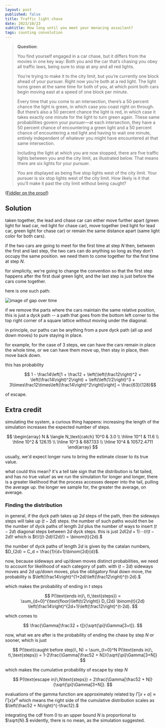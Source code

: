 ```yaml
---
layout: post
published: false
title: Traffic light chase
date: 2023/10/23
subtitle: How long until you meet your menacing assailant?
tags: counting convolution
---
```


>**Question**:
>
>You find yourself engaged in a car chase, but it differs from the movies in one key way: Both you and the car that’s chasing you obey all traffic laws, being sure to stop at any and all red lights.
>
>You’re trying to make it to the city limit, but you’re currently one block ahead of your pursuer. Right now you’re both at a red light. The light turns green at the same time for both of you, at which point both cars begin moving east at a speed of one block per minute.
>
>Every time that you come to an intersection, there’s a 50 percent chance the light is green, in which case you coast right on through. But there’s also a 50 percent chance the light is red, in which case it takes exactly one minute for the light to turn green again. These same probabilities govern your pursuer—at each intersection, they have a 50 percent chance of encountering a green light and a 50 percent chance of encountering a red light and having to wait one minute, entirely independent of whatever you might have encountered at that same intersection.
>
>Including the light at which you are now stopped, there are five traffic lights between you and the city limit, as illustrated below. That means there are six lights for your pursuer.
>
>You are displayed as being five stop lights west of the city limit. Your pursuer is six stop lights west of the city limit.
>How likely is it that you’ll make it past the city limit without being caught?

<!--more-->

([Fiddler on the proof](https://thefiddler.substack.com/p/can-you-ride-out-the-slow-car-chase))

## Solution

taken together, the lead and chase car can either move further apart (green light for lead car, red light for chase car), move together (red light for lead car, green light for chase car) or remain the same distance apart (same light color for both cars).

if the two cars are going to meet for the first time at step $N$ then, between the first and last step, the two cars can do anything so long as they don't occupy the same position. we need them to come together for the first time at step $N.$

for simplicity, we're going to change the convention so that the first step happens after the first dual green light, and the last step is just before the cars come together.

here is one such path:

![image of gap over time]()

if we remove the parts where the cars maintain the same relative position, this is just a dyck path -- a path that goes from the bottom left corner to the top right corner of a square lattice without moving under the diagonal. 

in principle, our paths can be anything from a pure dyck path (all up and down moves) to pure staying in place. 

for example, for the case of 3 steps, we can have the cars remain in place the whole time, or we can have them move up, then stay in place, then move back down. 

this has probability 

$$ 1 - \frac14\left[1 + \frac12 + \left(\left(\frac12\right)^2 + \left(\frac14\right)^2\right) + \left(\left(1/2\right)^3 + 3\times\frac12\times\left(\frac14\right)^2\right)\right] = \frac{63}{128}$$

of escape.

## Extra credit

simulating the system, a curious thing happens: increasing the length of the simulation increases the expected number of steps. 

$$
\begin{array}
  N & \langle N_\text{catch}
  10^0 & 3.0 \\ \hline
  10^1 & 11.6 \\ \hline
  10^2 & 126.15 \\ \hline
  10^3 & 687.133 \\ \hline
  10^4 & 10572.4711
\end{array}
$$

usually, we'd expect longer runs to bring the estimate closer to its true value. 

what could this mean? it's a tell tale sign that the distribution is fat tailed, and has no true value! as we run the simulation for longer and longer, there is a greater likelihood that the process accesses deeper into the tail, pulling the average up. the longer we sample for, the greater the average, on average.

### Finding the distribution

in general, if the dyck path takes up $2d$ steps of the path, then the sideways steps will take up $(t - 2d)$ steps. the number of such paths would then be the number of dyck paths of length $2d$ plus the number of ways to insert $(t-2d)$ diagonal steps between $2d$ dyck steps. this is just $2d(2d+1)\cdots t/(t-2d)!$ which is $t!/((t-2d)!(2d)!) = \binom{t}{2d}.$

the number of dyck paths of length $2d$ is given by the catalan numbers, $D_{2d} = C_d = \frac{1}{d+1}\binom{2d}{d}$.

now, because sideways and up/down moves distinct probabilities, we need to account for likelihood of each category of path. with $(t-2d)$ sideways moves and $2d$ up/down moves, plus the obligatory final down move, the probability is $\left(\frac14\right)^{1+2d}\left(\frac12\right)^{t-2d}.$

which makes the probability of ending in $t$ steps 

$$ P(\text{ends in}\, t\,\text{steps}) = \sum_{d=0}^{\text{floor}\left(t/2\right)} D_{2d} \binom{t}{2d} \left(\frac14\right)^{2d+1}\left(\frac12\right)^{t-2d}. $$

which comes to 

$$ \frac{\Gamma[\frac32 + t]}{\sqrt{\pi}\Gamma[3+t]}. $$

now, what we are after is the probability of ending the chase by step $N$ or sooner, which is just

$$ P(\text{caught before step}\, N) = \sum_{t=0}^N P(\text{ends in}\, t\,\text{steps}) = 1-2\frac{\Gamma[\frac52 + N]}{\sqrt{\pi}\Gamma[3+N]} $$

which makes the cumulative probability of escape by step $N$

$$ P(\text{escape in}\,N\text{steps}) = 2\frac{\Gamma[\frac52 + N]}{\sqrt{\pi}\Gamma[3+N]}. $$

evaluations of the gamma function are approximately related by $\Gamma[x + a] \approx \Gamma[x]x^a$ which means the right side of the cumulative distribution scales as $\left(\frac52 + N\right)^{-\frac12}.$ 

integrating the $\text{cdf}$ from $0$ to an upper bound $N$ is proportional to $\sqrt{N}.$ evidently, there is no mean, as the simulation suggested.

<br>
